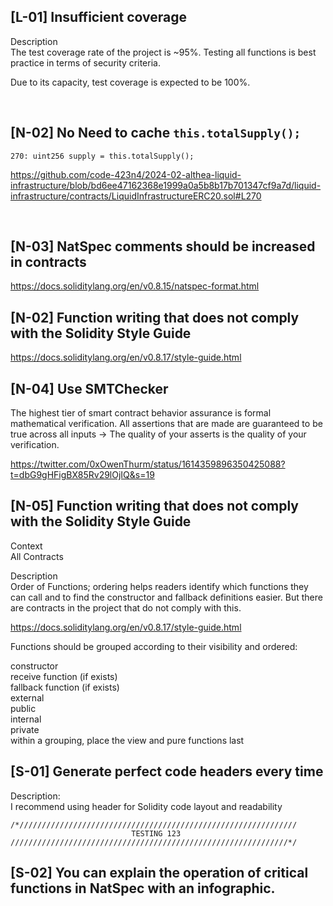 ## \[L-01\] Insufficient coverage

Description  
The test coverage rate of the project is ~95%. Testing all functions is best practice in terms of security criteria.

Due to its capacity, test coverage is expected to be 100%.

&nbsp;

## \[N-02\] No Need to cache `this.totalSupply();`

```
270: uint256 supply = this.totalSupply();
```

https://github.com/code-423n4/2024-02-althea-liquid-infrastructure/blob/bd6ee47162368e1999a0a5b8b17b701347cf9a7d/liquid-infrastructure/contracts/LiquidInfrastructureERC20.sol#L270

&nbsp;

## \[N-03\] NatSpec comments should be increased in contracts

https://docs.soliditylang.org/en/v0.8.15/natspec-format.html

## \[N-02\] Function writing that does not comply with the Solidity Style Guide

https://docs.soliditylang.org/en/v0.8.17/style-guide.html

## \[N-04\] Use SMTChecker

The highest tier of smart contract behavior assurance is formal mathematical verification. All assertions that are made are guaranteed to be true across all inputs → The quality of your asserts is the quality of your verification.

https://twitter.com/0xOwenThurm/status/1614359896350425088?t=dbG9gHFigBX85Rv29lOjIQ&s=19

## \[N-05\] Function writing that does not comply with the Solidity Style Guide

Context  
All Contracts

Description  
Order of Functions; ordering helps readers identify which functions they can call and to find the constructor and fallback definitions easier. But there are contracts in the project that do not comply with this.

https://docs.soliditylang.org/en/v0.8.17/style-guide.html

Functions should be grouped according to their visibility and ordered:

constructor  
receive function (if exists)  
fallback function (if exists)  
external  
public  
internal  
private  
within a grouping, place the view and pure functions last

## \[S-01\] Generate perfect code headers every time

Description:  
I recommend using header for Solidity code layout and readability

```
/*//////////////////////////////////////////////////////////////
                           TESTING 123
//////////////////////////////////////////////////////////////*/
```

## \[S-02\] You can explain the operation of critical functions in NatSpec with an infographic.